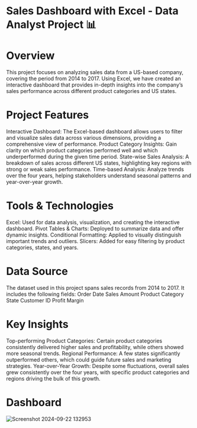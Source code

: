 # Sales Dashboard with Excel - Data Analyst Project 📊
# Overview
This project focuses on analyzing sales data from a US-based company, covering the period from 2014 to 2017. Using Excel, we have created an interactive dashboard that provides in-depth insights into the company’s sales performance across different product categories and US states.

# Project Features
Interactive Dashboard: The Excel-based dashboard allows users to filter and visualize sales data across various dimensions, providing a comprehensive view of performance.
Product Category Insights: Gain clarity on which product categories performed well and which underperformed during the given time period.
State-wise Sales Analysis: A breakdown of sales across different US states, highlighting key regions with strong or weak sales performance.
Time-based Analysis: Analyze trends over the four years, helping stakeholders understand seasonal patterns and year-over-year growth.

# Tools & Technologies
Excel: Used for data analysis, visualization, and creating the interactive dashboard.
Pivot Tables & Charts: Deployed to summarize data and offer dynamic insights.
Conditional Formatting: Applied to visually distinguish important trends and outliers.
Slicers: Added for easy filtering by product categories, states, and years.

# Data Source
The dataset used in this project spans sales records from 2014 to 2017. It includes the following fields:
Order Date
Sales Amount
Product Category
State
Customer ID
Profit Margin

# Key Insights
Top-performing Product Categories: Certain product categories consistently delivered higher sales and profitability, while others showed more seasonal trends.
Regional Performance: A few states significantly outperformed others, which could guide future sales and marketing strategies.
Year-over-Year Growth: Despite some fluctuations, overall sales grew consistently over the four years, with specific product categories and regions driving the bulk of this growth.

# Dashboard
![Screenshot 2024-09-22 132953](https://github.com/user-attachments/assets/e9c75429-af51-4eca-b2b0-4608f8704582)

